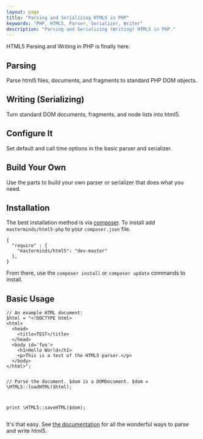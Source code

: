 ```yaml
---
layout: page
title: "Parsing and Serializing HTML5 in PHP"
keywords: "PHP, HTML5, Parser, Serializer, Writer"
description: "Parsing and Serializing (Writing) HTML5 in PHP."
---
```

<div class="masthead"><div class="grid-container"><!-- Start Masthead -->
<div class="grid-70 prefix-15 suffix-15">HTML5 Parsing and Writing in PHP is finally here.</div>
</div></div><!-- End Masthead -->
<div class="grid-container highlights"><!-- Start Highlights -->
<div class="grid-50 mobile-grid-100">
  <h2 class="blue">Parsing</h2>
  <p>Parse html5 files, documents, and fragments to standard PHP DOM objects.
</div>
<div class="grid-50 mobile-grid-100">
  <h2 class="blue">Writing (Serializing)</h2>
  <p>Turn standard DOM documents, fragments, and node lists into html5.</p>
</div>
</div>
<div class="grid-container highlights">
<div class="grid-50 mobile-grid-100">
  <h2 class="blue">Configure It</h2>
  <p>Set default and call time options in the basic parser and serializer.</p>
</div>
<div class="grid-50 mobile-grid-100">
  <h2 class="blue">Build Your Own</h2>
  <p>Use the parts to build your own parser or serializer that does what you need.</p>
</div>
</div><!-- End Highlights -->
<div class="grid-container"><div class="grid-100">
<h2>Installation</h2>
<p>The best installation method is via <a href="http://getcomposer.org/">composer</a>. To install add <code>masterminds/html5-php</code> to your <code>composer.json</code> file.</p>
<pre><code>{
  "require" : {
    "masterminds/html5": "dev-master"
  },
}</code></pre>

<p>From there, use the <code>composer install</code> or <code>composer update</code> commands to install.</p>

<h2>Basic Usage</h2>
<pre><code>// An example HTML document:
$html = "&lt;!DOCTYPE html&gt;
&lt;html&gt;
  &lt;head&gt;
    &lt;title&gt;TEST&lt;/title&gt;
  &lt;/head&gt;
  &lt;body id='foo'&gt;
    &lt;h1&gt;Hello World&lt;/h1&gt;
    &lt;p&gt;This is a test of the HTML5 parser.&lt;/p&gt;
  &lt;/body&gt;
&lt;/html&gt;";

// Parse the document. $dom is a DOMDocument.
$dom = \HTML5::loadHTML($html);

print \HTML5::saveHTML($dom);</code></pre>
          
<p>It's that easy. See <a href="https://github.com/Masterminds/html5-php/wiki/Basic-Usage">the documentation</a> for all the wonderful ways to parse and write html5.</p>

</div></div>